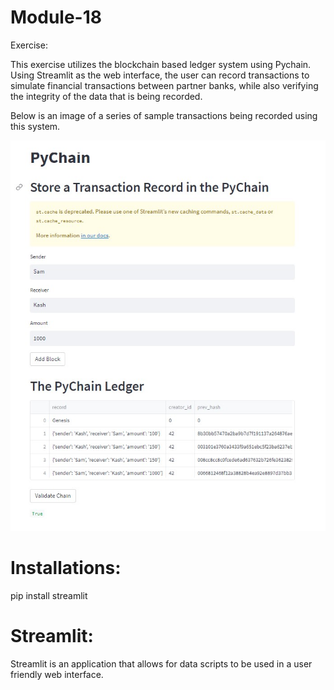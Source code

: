 # Module-18

Exercise:

This exercise utilizes the blockchain based ledger system using Pychain. Using Streamlit as the web interface, the user can record transactions to simulate financial transactions between partner banks, while also verifying the integrity of the data that is being recorded.

Below is an image of a series of sample transactions being recorded using this system.

![alt text](https://github.com/kashbasavaraju/Module-18/blob/main/Transaction%20Record%20in%20Pychain.jpg)

# Installations:

pip install streamlit

# Streamlit:

Streamlit is an application that allows for data scripts to be used in a user friendly web interface.